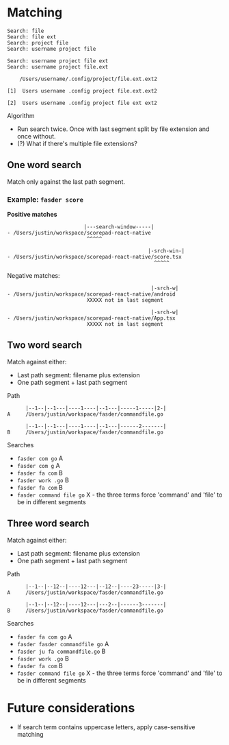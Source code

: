 # Matching

```
Search: file
Search: file ext
Search: project file
Search: username project file

Search: username project file ext
Search: username project file.ext

    /Users/username/.config/project/file.ext.ext2

[1]  Users username .config project file.ext.ext2

[2]  Users username .config project file ext ext2
```

Algorithm

- Run search twice. Once with last segment split by file extension and once without.
- (?) What if there's multiple file extensions?

## One word search

Match only against the last path segment.

### Example: `fasder score`

**Positive matches**

```
                         |---search-window-----|
- /Users/justin/workspace/scorepad-react-native
                          ^^^^^

                                              |-srch-win-|
- /Users/justin/workspace/scorepad-react-native/score.tsx
                                                ^^^^^
```

Negative matches:

```
                                               |-srch-w|
- /Users/justin/workspace/scorepad-react-native/android
                          XXXXX not in last segment

                                               |-srch-w|
- /Users/justin/workspace/scorepad-react-native/App.tsx
                          XXXXX not in last segment
```

## Two word search

Match against either:

- Last path segment: filename plus extension
- One path segment + last path segment

Path

```
      |--1--|--1---|----1----|--1---|-----1-----|2-|
A     /Users/justin/workspace/fasder/commandfile.go

      |--1--|--1---|----1----|--1---|------2-------|
B     /Users/justin/workspace/fasder/commandfile.go

```

Searches

- `fasder com go` A
- `fasder com g` A
- `fasder fa com` B
- `fasder work .go` B
- `fasder fa com` B
- `fasder command file go` X - the three terms force 'command' and 'file' to be in different segments

## Three word search

Match against either:

- Last path segment: filename plus extension
- One path segment + last path segment

Path

```
      |--1--|--12--|----12---|--12--|----23-----|3-|
A     /Users/justin/workspace/fasder/commandfile.go

      |--1--|--12--|----12---|---2--|------3-------|
B     /Users/justin/workspace/fasder/commandfile.go

```

Searches

- `fasder fa com go` A
- `fasder fasder commandfile go` A
- `fasder ju fa commandfile.go` B
- `fasder work .go` B
- `fasder fa com` B
- `fasder command file go` X - the three terms force 'command' and 'file' to be in different segments

# Future considerations

- If search term contains uppercase letters, apply case-sensitive matching
